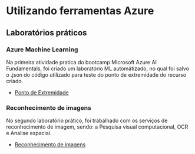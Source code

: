 # Utilizando ferramentas Azure
## Laboratórios práticos

### Azure Machine Learning
Na primeira atividade pratica do bootcamp Microsoft Azure AI Fundamentals, foi criado um laboratório ML automátizado, no qual foi salvo o .json do código utilizado para teste do ponto de extremidade do recurso criado. 

* [Ponto de Extremidade](/Azure_machine_learning_ML/Ponto_de_extremidade.md)

### Reconhecimento de imagens
No segundo laboratório prático, foi trabalhado com os serviços de reconhecimento de imagem, sendo: a Pesquisa visual computacional, OCR e Analise espacial. 

* [Reconhecimento de imagens](/Visao_computacional_reconhecimento%20facial/Reconhecimento_imagem.md)